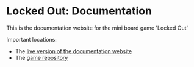 
# Locked Out: Documentation

This is the documentation website for the mini board game 'Locked Out'

Important locations:

 - The [live version of the documentation website](https://ruittenb.github.io/locked-out-documentation/)
 - The [game repository](https://github.com/ruittenb/locked-out)

